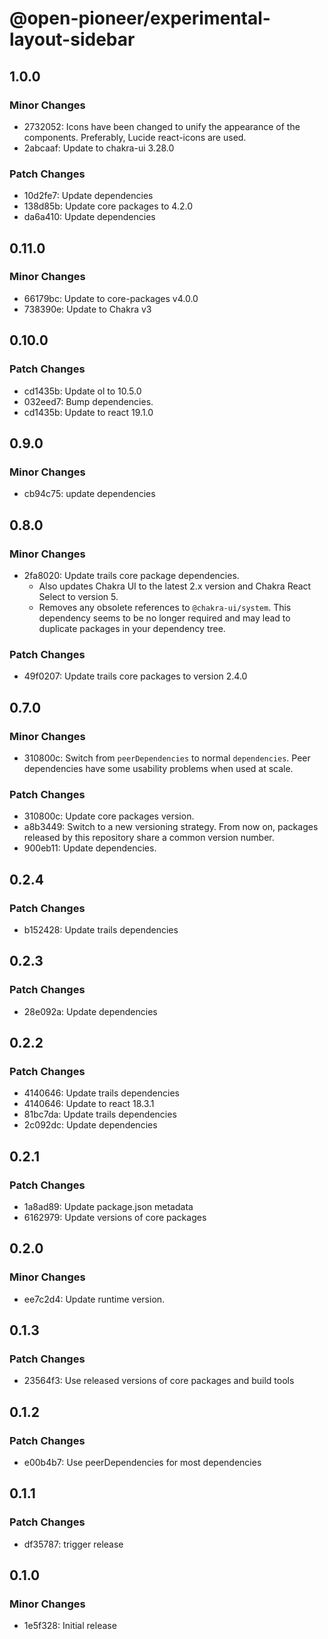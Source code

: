# @open-pioneer/experimental-layout-sidebar

## 1.0.0

### Minor Changes

- 2732052: Icons have been changed to unify the appearance of the components. Preferably, Lucide react-icons are used.
- 2abcaaf: Update to chakra-ui 3.28.0

### Patch Changes

- 10d2fe7: Update dependencies
- 138d85b: Update core packages to 4.2.0
- da6a410: Update dependencies

## 0.11.0

### Minor Changes

- 66179bc: Update to core-packages v4.0.0
- 738390e: Update to Chakra v3

## 0.10.0

### Patch Changes

- cd1435b: Update ol to 10.5.0
- 032eed7: Bump dependencies.
- cd1435b: Update to react 19.1.0

## 0.9.0

### Minor Changes

- cb94c75: update dependencies

## 0.8.0

### Minor Changes

- 2fa8020: Update trails core package dependencies.
    - Also updates Chakra UI to the latest 2.x version and Chakra React Select to version 5.
    - Removes any obsolete references to `@chakra-ui/system`.
      This dependency seems to be no longer required and may lead to duplicate packages in your dependency tree.

### Patch Changes

- 49f0207: Update trails core packages to version 2.4.0

## 0.7.0

### Minor Changes

- 310800c: Switch from `peerDependencies` to normal `dependencies`. Peer dependencies have some usability problems when used at scale.

### Patch Changes

- 310800c: Update core packages version.
- a8b3449: Switch to a new versioning strategy.
  From now on, packages released by this repository share a common version number.
- 900eb11: Update dependencies.

## 0.2.4

### Patch Changes

- b152428: Update trails dependencies

## 0.2.3

### Patch Changes

- 28e092a: Update dependencies

## 0.2.2

### Patch Changes

- 4140646: Update trails dependencies
- 4140646: Update to react 18.3.1
- 81bc7da: Update trails dependencies
- 2c092dc: Update dependencies

## 0.2.1

### Patch Changes

- 1a8ad89: Update package.json metadata
- 6162979: Update versions of core packages

## 0.2.0

### Minor Changes

- ee7c2d4: Update runtime version.

## 0.1.3

### Patch Changes

- 23564f3: Use released versions of core packages and build tools

## 0.1.2

### Patch Changes

- e00b4b7: Use peerDependencies for most dependencies

## 0.1.1

### Patch Changes

- df35787: trigger release

## 0.1.0

### Minor Changes

- 1e5f328: Initial release
